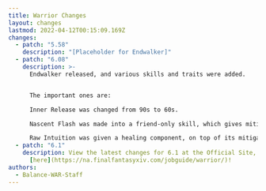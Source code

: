 ```yaml
---
title: Warrior Changes
layout: changes
lastmod: 2022-04-12T00:15:09.169Z
changes:
  - patch: "5.58"
    description: "[Placeholder for Endwalker]"
  - patch: "6.08"
    description: >-
      Endwalker released, and various skills and traits were added.  


      The important ones are:  

      Inner Release was changed from 90s to 60s.  

      Nascent Flash was made into a friend-only skill, which gives mitigation and heals.  

      Raw Intuition was given a healing component, on top of its mitigation.  
  - patch: "6.1"
    description: View the latest changes for 6.1 at the Official Site, located
      [here](https://na.finalfantasyxiv.com/jobguide/warrior/)!
authors:
  - Balance-WAR-Staff
---
```

